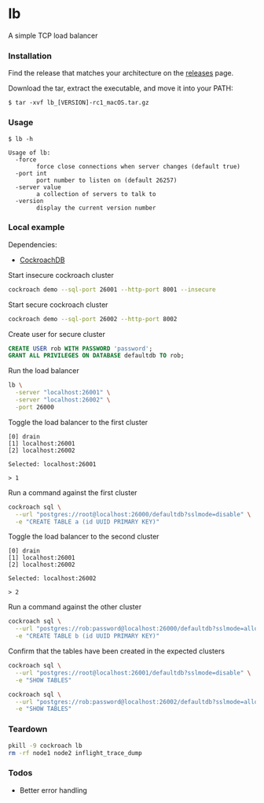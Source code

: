 # lb
A simple TCP load balancer

### Installation

Find the release that matches your architecture on the [releases](https://github.com/codingconcepts/lb/releases) page.

Download the tar, extract the executable, and move it into your PATH:

```
$ tar -xvf lb_[VERSION]-rc1_macOS.tar.gz
```

### Usage

```
$ lb -h

Usage of lb:
  -force
        force close connections when server changes (default true)
  -port int
        port number to listen on (default 26257)
  -server value
        a collection of servers to talk to
  -version
        display the current version number
```

### Local example

Dependencies:

* [CockroachDB](https://www.cockroachlabs.com/docs/stable/cockroach-demo)

Start insecure cockroach cluster

``` sh
cockroach demo --sql-port 26001 --http-port 8001 --insecure
```

Start secure cockroach cluster

``` sh
cockroach demo --sql-port 26002 --http-port 8002
```

Create user for secure cluster

``` sql
CREATE USER rob WITH PASSWORD 'password';
GRANT ALL PRIVILEGES ON DATABASE defaultdb TO rob;
```

Run the load balancer

``` sh
lb \
  -server "localhost:26001" \
  -server "localhost:26002" \
  -port 26000
```

Toggle the load balancer to the first cluster

```
[0] drain
[1] localhost:26001
[2] localhost:26002

Selected: localhost:26001

> 1
```

Run a command against the first cluster

``` sh
cockroach sql \
  --url "postgres://root@localhost:26000/defaultdb?sslmode=disable" \
  -e "CREATE TABLE a (id UUID PRIMARY KEY)"
```

Toggle the load balancer to the second cluster

```
[0] drain
[1] localhost:26001
[2] localhost:26002

Selected: localhost:26002

> 2
```

Run a command against the other cluster

``` sh
cockroach sql \
  --url "postgres://rob:password@localhost:26000/defaultdb?sslmode=allow" \
  -e "CREATE TABLE b (id UUID PRIMARY KEY)"
```

Confirm that the tables have been created in the expected clusters

``` sh
cockroach sql \
  --url "postgres://root@localhost:26001/defaultdb?sslmode=disable" \
  -e "SHOW TABLES"

cockroach sql \
  --url "postgres://rob:password@localhost:26002/defaultdb?sslmode=allow" \
  -e "SHOW TABLES"
```

### Teardown

``` sh
pkill -9 cockroach lb
rm -rf node1 node2 inflight_trace_dump
```

### Todos

* Better error handling
